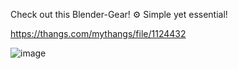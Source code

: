 Check out this Blender-Gear! ⚙️ Simple yet essential!

https://thangs.com/mythangs/file/1124432

![image](https://github.com/user-attachments/assets/21b26ac2-df48-46c0-bd00-273010ef1dbe)
